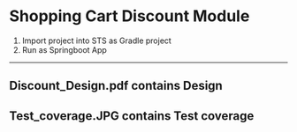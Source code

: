 # Shopping Cart Discount Module

1. Import project into STS as Gradle project
2. Run as Springboot App

_______________________________________________

## Discount_Design.pdf contains Design

## Test_coverage.JPG contains Test coverage
